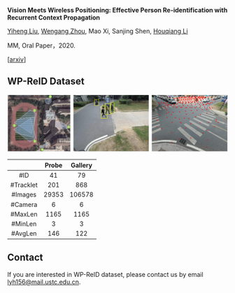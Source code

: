 **Vision Meets Wireless Positioning: Effective Person Re-identification with Recurrent Context Propagation**

[Yiheng Liu](https://yolomax.com/), [Wengang Zhou](http://staff.ustc.edu.cn/~zhwg/), Mao Xi, Sanjing Shen, [Houqiang Li](http://staff.ustc.edu.cn/~lihq/research.html)

MM, Oral Paper，2020.

[[arxiv](https://arxiv.org/abs/2008.04146)]

## WP-ReID Dataset
![WP-ReID Dataset](./../cover/dataset.png)

|  | Probe | Gallery |
| :-----:| :----: | :----: |
| #ID | 41 | 79 |
| #Tracklet | 201 | 868 |
| #Images | 29353 | 106578 |
| #Camera | 6 | 6 |
| #MaxLen | 1165 | 1165 |
| #MinLen | 3 | 3 |
| #AvgLen | 146 | 122 |

## Contact
If you are interested in WP-ReID dataset, please contact us by email lyh156@mail.ustc.edu.cn.